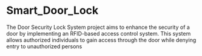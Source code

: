 # Smart_Door_Lock

The Door Security Lock System project aims to enhance the security of a door by implementing an RFID-based access control system. This system allows authorized individuals to gain access through the door while denying entry to unauthorized persons
